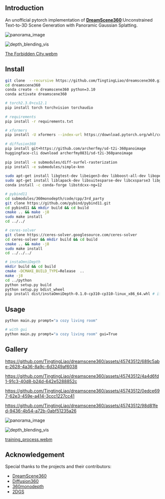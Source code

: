 ## Introduction
An unofficial pytorch implementation of [**DreamScene360**](https://dreamscene360.github.io/):Unconstrained Text-to-3D Scene Generation with Panoramic Gaussian Splatting. 


![panorama_image](https://github.com/TingtingLiao/dreamscene360/assets/45743512/2352781b-2ef5-4d84-a65b-30046733d6d3)

![depth_blending_vis](https://github.com/TingtingLiao/dreamscene360/assets/45743512/bbc8da33-48a3-4c4e-a1b8-97b3304e6ef0)

[The Forbidden City.webm](https://github.com/TingtingLiao/dreamscene360/assets/45743512/bf515549-ff38-4091-aee1-9e6148225e33)

## Install
```bash
git clone  --recursive https://github.com/TingtingLiao/dreamscene360.git 
cd dreamscene360
conda create -n dreamscene360 python=3.10 
conda activate dreamscene360 

# torch2.3.0+cu12.1 
pip install torch torchvision torchaudio
 
# requirements
pip install -r requirements.txt

# xformers  
pip install -U xformers --index-url https://download.pytorch.org/whl/cu121
 
# diffusion360 
pip install git+https://github.com/archerfmy/sd-t2i-360panoimage
huggingface-cli download archerfmy0831/sd-t2i-360panoimage
 
pip install -e submodules/diff-surfel-rasterization 
pip install -e submodules/simple-knn
 
sudo apt-get install libgtest-dev libeigen3-dev libboost-all-dev libopencv-dev libatlas-base-dev
sudo apt-get install liblapack-dev libsuitesparse-dev libcxsparse3 libgflags-dev libgoogle-glog-dev libgtest-dev
conda install -c conda-forge libstdcxx-ng=12  

# pybind11
cd submodules/360monodepth/code/cpp/3rd_party
git clone https://github.com/pybind/pybind11.git 
cd pybind11 && mkdir build && cd build
cmake .. && make -j8 
sudo make install
cd ../../ 

# ceres-solver
git clone https://ceres-solver.googlesource.com/ceres-solver
cd ceres-solver && mkdir build && cd build
cmake .. && make -j8 
sudo make install 
cd ../../../  

# instaOmniDepth
mkdir build && cd build
cmake -DCMAKE_BUILD_TYPE=Release  ..
make -j8 
cd ../python
python setup.py build
python setup.py bdist_wheel 
pip install dist/instaOmniDepth-0.1.0-cp310-cp310-linux_x86_64.whl # if failed, please check your file version in dist/ 
```

## Usage 
```bash 
python main.py prompt="a cozy living room" 

# with gui 
python main.py prompt="a cozy living room" gui=True 
```
## Gallery  

https://github.com/TingtingLiao/dreamscene360/assets/45743512/689c5abe-2628-4a36-8a9c-6d3249af6038

https://github.com/TingtingLiao/dreamscene360/assets/45743512/4a4d6fd1-91c3-40d8-b24d-642e5288852c

https://github.com/TingtingLiao/dreamscene360/assets/45743512/0edce697-62e3-459e-a414-3ccc1227cc41
 
https://github.com/TingtingLiao/dreamscene360/assets/45743512/98d81fed-9436-4b54-a72b-0abf51235a26

![panorama_image](https://github.com/TingtingLiao/dreamscene360/assets/45743512/77cf447e-85ee-4320-831d-76865a1ee92e)

![depth_blending_vis](https://github.com/TingtingLiao/dreamscene360/assets/45743512/9972dfe6-344a-4a05-8afb-445a670bf9ac) 

[training_process.webm](https://github.com/TingtingLiao/dreamscene360/assets/45743512/ce82c9b6-0b8c-4f7d-80e1-f2531ff9796b)

## Acknowledgement 
Special thanks to the projects and their contributors:
* [DreamScene360](https://dreamscene360.github.io/)
* [Diffusion360](https://github.com/ArcherFMY/SD-T2I-360PanoImage)
* [360monodepth](https://github.com/manurare/360monodepth)
* [2DGS](https://github.com/hbb1/2d-gaussian-splatting)